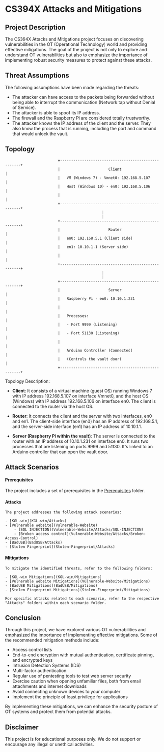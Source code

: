# CS394X Attacks and Mitigations

## Project Description

The CS394X Attacks and Mitigations project focuses on discovering vulnerabilities in the OT (Operational Technology) world and providing effective mitigations. The goal of the project is not only to explore and understand OT vulnerabilities but also to emphasize the importance of implementing robust security measures to protect against these attacks.

## Threat Assumptions

The following assumptions have been made regarding the threats:

- The attacker can have access to the packets being forwarded without being able to interrupt the communication (Network tap without Denial of Service).
- The attacker is able to spoof its IP address.
- The firewall and the Raspberry Pi are considered totally trustworthy.
- The attacker knows the IP address of the client and the server. They also know the process that is running, including the port and command that would unlock the vault.

## Topology

```
                        +----------------------------------------------------+
                        |                      Client                        |
                        |   VM (Windows 7) - Vmnet0: 192.168.5.107           |
                        |   Host (Windows 10) - en0: 192.168.5.106           |
                        |                                                    |
                        +----------------------------------------------------+
                                            |                              
                                            |                              
                        +----------------------------------------------------+
                        |                      Router                        |
                        |   en0: 192.168.5.1 (Client side)                   |
                        |   en1: 10.10.1.1 (Server side)                     |
                        |                                                    |
                        +----------------------------------------------------+
                                            |                              
                                            |                              
                        +----------------------------------------------------+
                        |                      Server                        |
                        |   Raspberry Pi - en0: 10.10.1.231                  |
                        |                                                    |
                        |   Processes:                                       |
                        |   - Port 9999 (Listening)                          |
                        |   - Port 51130 (Listening)                         |
                        |                                                    |
                        |   Arduino Controller (Connected)                   |
                        |   (Controls the vault door)                        |
                        +----------------------------------------------------+
```


Topology Description:

- **Client**: It consists of a virtual machine (guest OS) running Windows 7 with IP address 192.168.5.107 on interface Vmnet0, and the host OS (Windows) with IP address 192.168.5.106 on interface en0. The client is connected to the router via the host OS.

- **Router**: It connects the client and the server with two interfaces, en0 and en1. The client-side interface (en0) has an IP address of 192.168.5.1, and the server-side interface (en1) has an IP address of 10.10.1.1.

- **Server (Raspberry Pi within the vault)**: The server is connected to the router with an IP address of 10.10.1.231 on interface en0. It runs two processes that are listening on ports 9999 and 51130. It's linked to an Arduino controller that can open the vault door.


## Attack Scenarios

#### Prerequisites

The project includes a set of prerequisites in the [Prerequisites](Prerequisites) folder.

#### Attacks

    The project addresses the following attack scenarios:

    - [KGL-win](KGL-win/Attacks)
    - [Vulnerable website](Vulnerable-Website)
        - [SQL INJECTION](Vulnerable-Website/Attacks/SQL-INJECTION)
        - [Broken access control](Vulnerable-Website/Attacks/Broken-Access-Control)
    - [BadUSB](BadUSB/Attacks)
    - [Stolen Fingerprint](Stolen-Fingerprint/Attacks)

#### Mitigations

    To mitigate the identified threats, refer to the following folders:

    - [KGL-win Mitigations](KGL-win/Mitigations)
    - [Vulnerable website Mitigations](Vulnerable-Website/Mitigations)
    - [BadUSB Mitigations](BadUSB/Mitigations)
    - [Stolen Fingerprint Mitigations](Stolen-Fingerprint/Mitigations)

    For specific attacks related to each scenario, refer to the respective "Attacks" folders within each scenario folder.

## Conclusion

Through this project, we have explored various OT vulnerabilities and emphasized the importance of implementing effective mitigations. Some of the recommended mitigation methods include:

- Access control lists
- End-to-end encryption with mutual authentication, certificate pinning, and encrypted keys
- Intrusion Detection Systems (IDS)
- Multi-factor authentication
- Regular use of pentesting tools to test web server security
- Exercise caution when opening unfamiliar files, both from email attachments and internet downloads
- Avoid connecting unknown devices to your computer
- Implement the principle of least privilege for applications

By implementing these mitigations, we can enhance the security posture of OT systems and protect them from potential attacks.

## Disclaimer

This project is for educational purposes only. We do not support or encourage any illegal or unethical activities.